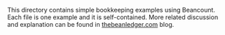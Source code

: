 This directory contains simple bookkeeping examples using Beancount. Each file is one example and it is self-contained.
More related discussion and explanation can be found in [thebeanledger.com](thebeanledger) blog.
